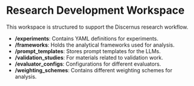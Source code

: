 # Research Development Workspace

This workspace is structured to support the Discernus research workflow.

- **/experiments**: Contains YAML definitions for experiments.
- **/frameworks**: Holds the analytical frameworks used for analysis.
- **/prompt_templates**: Stores prompt templates for the LLMs.
- **/validation_studies**: For materials related to validation work.
- **/evaluator_configs**: Configurations for different evaluators.
- **/weighting_schemes**: Contains different weighting schemes for analysis.
